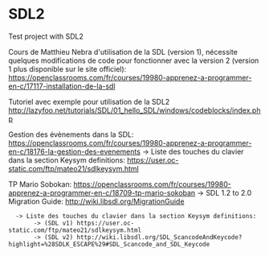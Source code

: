 # SDL2
Test project with SDL2

Cours de Matthieu Nebra d'utilisation de la SDL (version 1), nécessite quelques modifications de code pour fonctionner avec la version 2 (version 1 plus disponible sur le site officiel):
https://openclassrooms.com/fr/courses/19980-apprenez-a-programmer-en-c/17117-installation-de-la-sdl

Tutoriel avec exemple pour utilisation de la SDL2
http://lazyfoo.net/tutorials/SDL/01_hello_SDL/windows/codeblocks/index.php

Gestion des évènements dans la SDL: https://openclassrooms.com/fr/courses/19980-apprenez-a-programmer-en-c/18176-la-gestion-des-evenements
      -> Liste des touches du clavier dans la section Keysym definitions: https://user.oc-static.com/ftp/mateo21/sdlkeysym.html
 
TP Mario Sobokan: https://openclassrooms.com/fr/courses/19980-apprenez-a-programmer-en-c/18709-tp-mario-sokoban
      ->  SDL 1.2 to 2.0 Migration Guide: http://wiki.libsdl.org/MigrationGuide
      
      -> Liste des touches du clavier dans la section Keysym definitions: 
           -> (SDL v1) https://user.oc-static.com/ftp/mateo21/sdlkeysym.html
           -> (SDL v2) http://wiki.libsdl.org/SDL_ScancodeAndKeycode?highlight=%28SDLK_ESCAPE%29#SDL_Scancode_and_SDL_Keycode


